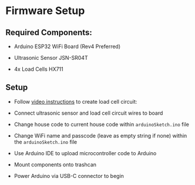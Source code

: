 # Firmware Setup

## Required Components:
- Arduino ESP32 WiFi Board (Rev4 Preferred)

- Ultrasonic Sensor JSN-SR04T

- 4x Load Cells HX711

## Setup
- Follow [video instructions](https://www.youtube.com/watch?v=LIuf2egMioA&t=354s&pp=ygUQbG9hZCBjZWxscyBoeDcxMQ%3D%3D) to create load cell circuit:


- Connect ultrasonic sensor and load cell circuit wires to board

- Change house code to current house code within `arduinoSketch.ino` file

- Change WiFi name and passcode (leave as empty string if none) within the `arduinoSketch.ino` file

- Use Arduino IDE to upload microcontroller code to Arduino

- Mount components onto trashcan

- Power Arduino via USB-C connector to begin
